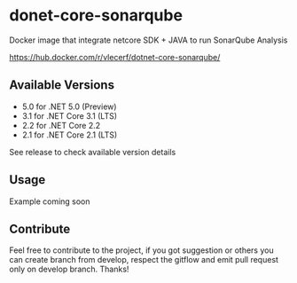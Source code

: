 # donet-core-sonarqube

Docker image that integrate netcore SDK + JAVA to run SonarQube Analysis

https://hub.docker.com/r/vlecerf/dotnet-core-sonarqube/

## Available Versions
- 5.0 for .NET 5.0 (Preview)
- 3.1 for .NET Core 3.1 (LTS)
- 2.2 for .NET Core 2.2
- 2.1 for .NET Core 2.1 (LTS)


See release to check available version details

## Usage

Example coming soon

## Contribute

Feel free to contribute to the project, if you got suggestion or others you can create branch from develop, respect the gitflow and emit pull request 
only on develop branch. Thanks!
